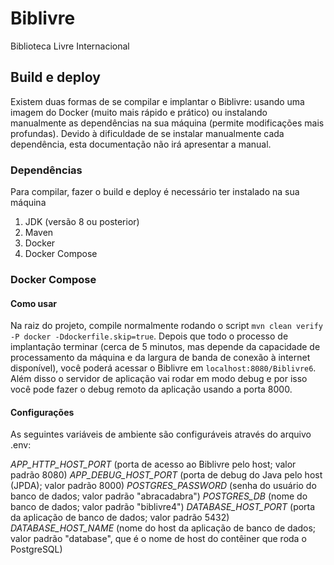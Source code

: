 # Biblivre

Biblioteca Livre Internacional

## Build e deploy

Existem duas formas de se compilar e implantar o Biblivre: usando uma imagem do Docker (muito mais rápido e prático) ou instalando manualmente as dependências na sua máquina (permite modificações mais profundas). Devido à dificuldade de se instalar manualmente cada dependência, esta documentação não irá apresentar a manual.

### Dependências
Para compilar, fazer o build e deploy é necessário ter instalado na sua máquina
1. JDK (versão 8 ou posterior)
1. Maven
1. Docker
1. Docker Compose

### Docker Compose

#### Como usar

Na raiz do projeto, compile normalmente rodando o script `mvn clean verify -P docker -Ddockerfile.skip=true`.
Depois que todo o processo de implantação terminar (cerca de 5 minutos, mas depende da capacidade de processamento da máquina e da largura de banda de conexão à internet disponível), você poderá acessar o Biblivre em `localhost:8080/Biblivre6`. Além disso o servidor de aplicação vai rodar em modo debug e por isso você pode fazer o debug remoto da aplicação usando a porta 8000.

#### Configurações

As seguintes variáveis de ambiente são configuráveis através do arquivo .env:

*APP_HTTP_HOST_PORT* (porta de acesso ao Biblivre pelo host; valor padrão 8080)
*APP_DEBUG_HOST_PORT* (porta de debug do Java pelo host (JPDA); valor padrão 8000)
*POSTGRES_PASSWORD* (senha do usuário do banco de dados; valor padrão "abracadabra")
*POSTGRES_DB* (nome do banco de dados; valor padrão "biblivre4")
*DATABASE_HOST_PORT* (porta da aplicação de banco de dados; valor padrão 5432)
*DATABASE_HOST_NAME* (nome do host da aplicação de banco de dados; valor padrão "database", que é o nome de host do contêiner que roda o PostgreSQL)
